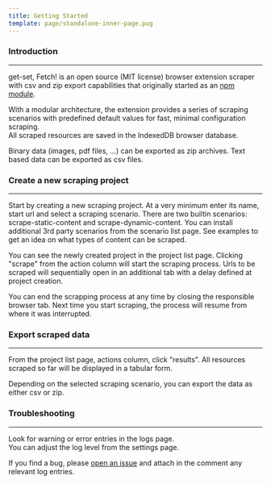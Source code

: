 ```yaml
---
title: Getting Started
template: page/standalone-inner-page.pug
---
```


<h3 class="title">Introduction</h3>
<hr/>
<p>
	get-set, Fetch! is an open source (MIT license) browser extension scraper with csv and zip export capabilities that originally started as an <a href="/module" class="underline">npm module</a>.
</p>
<p>
	With a modular architecture, the extension provides a series of scraping scenarios with predefined default values for fast, minimal configuration scraping.<br/>
	All scraped resources are saved in the IndexedDB browser database.
</p>
<p>
	Binary data (images, pdf files, ...) can be exported as zip archives. Text based data can be exported as csv files.
</p>

<h3 class="title">Create a new scraping project</h3>
<hr/>

<p>
Start by creating a new scraping project. At a very minimum enter its name, start url and select a scraping scenario. There are two builtin scenarios: scrape-static-content and scrape-dynamic-content. You can install additional 3rd party scenarios from the scenario list page. See examples to get an idea on what types of content can be scraped.
</p>

<p>
You can see the newly created project in the project list page. Clicking "scrape" from the action column will start the scraping process. Urls to be scraped will sequentially open in an additional tab with a delay defined at project creation.
</p>

<p>
You can end the scrapping process at any time by closing the responsible browser tab. Next time you start scraping, the process will resume from where it was interrupted.
</p>

<h3 class="title">Export scraped data</h3>
<hr/>

<p>
From the project list page, actions column, click "results". All resources scraped so far will be displayed in a tabular form.
</p>

<p>
Depending on the selected scraping scenario, you can export the data as either csv or zip.
</p>

<h3 class="title">Troubleshooting</h3>
<hr/>

<p>
Look for warning or error entries in the logs page.<br/>
You can adjust the log level from the settings page.
</p>

<p>
If you find a bug, please <a href="https://github.com/get-set-fetch/extension/issues/new" target="_blank">open an issue</a> and attach in the comment any relevant log entries.
</p>





